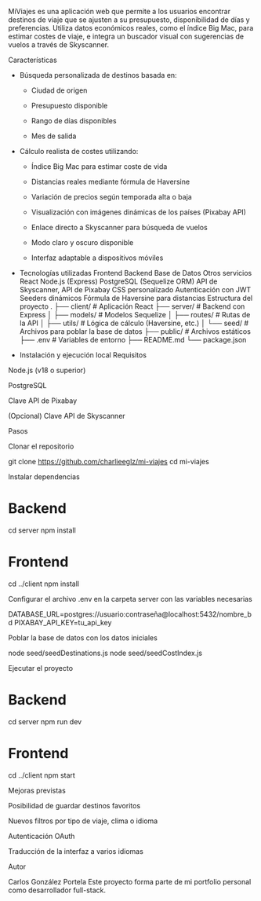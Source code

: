 MiViajes es una aplicación web que permite a los usuarios encontrar destinos de viaje que se ajusten a su presupuesto, disponibilidad de días y preferencias. Utiliza datos económicos reales, como el índice Big Mac, para estimar costes de viaje, e integra un buscador visual con sugerencias de vuelos a través de Skyscanner.

Características

- Búsqueda personalizada de destinos basada en:

  - Ciudad de origen

  - Presupuesto disponible

  - Rango de días disponibles

  - Mes de salida

- Cálculo realista de costes utilizando:

  - Índice Big Mac para estimar coste de vida

  - Distancias reales mediante fórmula de Haversine

  - Variación de precios según temporada alta o baja

  - Visualización con imágenes dinámicas de los países (Pixabay API)

  - Enlace directo a Skyscanner para búsqueda de vuelos

  - Modo claro y oscuro disponible

  - Interfaz adaptable a dispositivos móviles

- Tecnologías utilizadas
  Frontend Backend Base de Datos Otros servicios
  React Node.js (Express) PostgreSQL (Sequelize ORM) API de Skyscanner, API de Pixabay
  CSS personalizado Autenticación con JWT Seeders dinámicos Fórmula de Haversine para distancias
  Estructura del proyecto
  .
  ├── client/ # Aplicación React
  ├── server/ # Backend con Express
  │ ├── models/ # Modelos Sequelize
  │ ├── routes/ # Rutas de la API
  │ ├── utils/ # Lógica de cálculo (Haversine, etc.)
  │ └── seed/ # Archivos para poblar la base de datos
  ├── public/ # Archivos estáticos
  ├── .env # Variables de entorno
  ├── README.md
  └── package.json

- Instalación y ejecución local
  Requisitos

Node.js (v18 o superior)

PostgreSQL

Clave API de Pixabay

(Opcional) Clave API de Skyscanner

Pasos

Clonar el repositorio

git clone https://github.com/charlieeglz/mi-viajes
cd mi-viajes

Instalar dependencias

# Backend

cd server
npm install

# Frontend

cd ../client
npm install

Configurar el archivo .env en la carpeta server con las variables necesarias

DATABASE_URL=postgres://usuario:contraseña@localhost:5432/nombre_bd
PIXABAY_API_KEY=tu_api_key

Poblar la base de datos con los datos iniciales

node seed/seedDestinations.js
node seed/seedCostIndex.js

Ejecutar el proyecto

# Backend

cd server
npm run dev

# Frontend

cd ../client
npm start

Mejoras previstas

Posibilidad de guardar destinos favoritos

Nuevos filtros por tipo de viaje, clima o idioma

Autenticación OAuth

Traducción de la interfaz a varios idiomas

Autor

Carlos González Portela
Este proyecto forma parte de mi portfolio personal como desarrollador full-stack.
